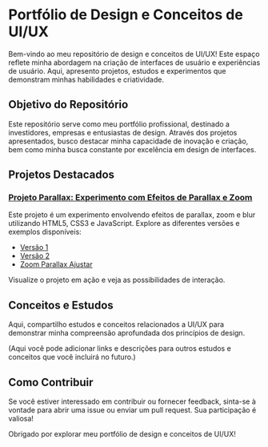 # Portfólio de Design e Conceitos de UI/UX

Bem-vindo ao meu repositório de design e conceitos de UI/UX! Este espaço reflete minha abordagem na criação de interfaces de usuário e experiências de usuário. Aqui, apresento projetos, estudos e experimentos que demonstram minhas habilidades e criatividade.

## Objetivo do Repositório

Este repositório serve como meu portfólio profissional, destinado a investidores, empresas e entusiastas de design. Através dos projetos apresentados, busco destacar minha capacidade de inovação e criação, bem como minha busca constante por excelência em design de interfaces.

## Projetos Destacados

### [Projeto Parallax: Experimento com Efeitos de Parallax e Zoom](https://chaos4455.github.io/HTML-Projects/UI-UX/PARALLAX)
Este projeto é um experimento envolvendo efeitos de parallax, zoom e blur utilizando HTML5, CSS3 e JavaScript. Explore as diferentes versões e exemplos disponíveis:

- [Versão 1](https://chaos4455.github.io/HTML-Projects/UI-UX/PARALLAX/v1.html)
- [Versão 2](https://chaos4455.github.io/HTML-Projects/UI-UX/PARALLAX/v2.html)
- [Zoom Parallax Ajustar](https://chaos4455.github.io/HTML-Projects/UI-UX/PARALLAX/zoomparallaxajustar.html)

Visualize o projeto em ação e veja as possibilidades de interação.

## Conceitos e Estudos

Aqui, compartilho estudos e conceitos relacionados a UI/UX para demonstrar minha compreensão aprofundada dos princípios de design.

(Aqui você pode adicionar links e descrições para outros estudos e conceitos que você incluirá no futuro.)

## Como Contribuir

Se você estiver interessado em contribuir ou fornecer feedback, sinta-se à vontade para abrir uma issue ou enviar um pull request. Sua participação é valiosa!

Obrigado por explorar meu portfólio de design e conceitos de UI/UX!
